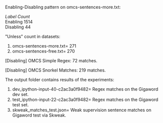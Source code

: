 Enabling-Disabling pattern on omcs-sentences-more.txt:

_Label         Count_  
Enabling      1514  
Disabling      44  

"Unless" count in datasets:
1. omcs-sentences-more.txt= 271
2. omcs-sentences-free.txt= 270

[Disabling] OMCS Simple Regex: 72 matches.

[Disabling] OMCS Snorkel Matches: 219 matches.

The output folder contains results of the experiments:
1. dev_ipython-input-40-c2ac3a0f9482= Regex matches on the Gigaword dev set.
2. test_ipython-input-22-c2ac3a0f9482= Regex matches on the Gigaword test set.
3. skweak_matches_test.json= Weak supervision sentence matches on Gigaword test via Skweak.
